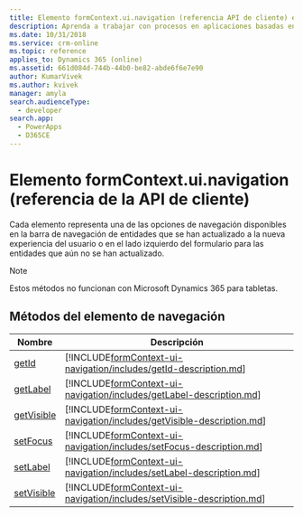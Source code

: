 ```yaml
---
title: Elemento formContext.ui.navigation (referencia API de cliente) en aplicaciones basadas en modelo| Microsoft Docs
description: Aprenda a trabajar con procesos en aplicaciones basadas en modelos mediante la API de cliente.
ms.date: 10/31/2018
ms.service: crm-online
ms.topic: reference
applies_to: Dynamics 365 (online)
ms.assetid: 661d084d-744b-44b0-be82-abde6f6e7e90
author: KumarVivek
ms.author: kvivek
manager: amyla
search.audienceType:
  - developer
search.app:
  - PowerApps
  - D365CE
---
```

# <a name="formcontextuinavigation-item-client-api-reference"></a>Elemento formContext.ui.navigation (referencia de la API de cliente)



Cada elemento representa una de las opciones de navegación disponibles en la barra de navegación de entidades que se han actualizado a la nueva experiencia del usuario o en el lado izquierdo del formulario para las entidades que aún no se han actualizado.

> [!NOTE]
> Estos métodos no funcionan con Microsoft Dynamics 365 para tabletas.

## <a name="navigation-item-methods"></a>Métodos del elemento de navegación

|Nombre|Descripción|
|--|--|
|[getId](formContext-ui-navigation/getId.md)|[!INCLUDE[formContext-ui-navigation/includes/getId-description.md](formContext-ui-navigation/includes/getId-description.md)]|
|[getLabel](formContext-ui-navigation/getLabel.md)|[!INCLUDE[formContext-ui-navigation/includes/getLabel-description.md](formContext-ui-navigation/includes/getLabel-description.md)]|
|[getVisible](formContext-ui-navigation/getVisible.md)|[!INCLUDE[formContext-ui-navigation/includes/getVisible-description.md](formContext-ui-navigation/includes/getVisible-description.md)]|
|[setFocus](formContext-ui-navigation/setFocus.md)|[!INCLUDE[formContext-ui-navigation/includes/setFocus-description.md](formContext-ui-navigation/includes/setFocus-description.md)]|
|[setLabel](formContext-ui-navigation/setLabel.md)|[!INCLUDE[formContext-ui-navigation/includes/setLabel-description.md](formContext-ui-navigation/includes/setLabel-description.md)]|
|[setVisible](formContext-ui-navigation/setVisible.md)|[!INCLUDE[formContext-ui-navigation/includes/setVisible-description.md](formContext-ui-navigation/includes/setVisible-description.md)]|

